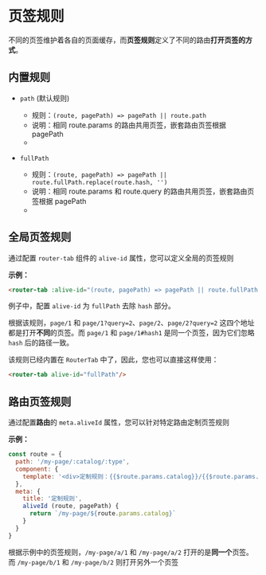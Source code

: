 # 页签规则

不同的页签维护着各自的页面缓存，而**页签规则**定义了不同的路由**打开页签的方式**。


## 内置规则

- `path` (默认规则)
  - 规则：`(route, pagePath) => pagePath || route.path` 
  - 说明：相同 route.params 的路由共用页签，嵌套路由页签根据 pagePath
  - <demo-link href="/default/rule/a/1"/>

- `fullPath`
  - 规则：`(route, pagePath) => pagePath || route.fullPath.replace(route.hash, '')` 
  - 说明：相同 route.params 和 route.query 的路由共用页签，嵌套路由页签根据 pagePath
  - <demo-link href="/global-rule/rule/a/1"/>


## 全局页签规则

通过配置 `router-tab` 组件的 `alive-id` 属性，您可以定义全局的页签规则

<doc-links api="#alive-id" demo="/global-rule/rule/a/1"></doc-links>

**示例：**

``` html
<router-tab :alive-id="(route, pagePath) => pagePath || route.fullPath.replace(route.hash, '')"/>
```

例子中，配置 `alive-id` 为 `fullPath` 去除 `hash` 部分。

根据该规则，`page/1` 和 `page/1?query=2`、`page/2`、`page/2?query=2` 这四个地址都是打开**不同**的页签。而 `page/1` 和 `page/1#hash1` 是同一个页签，因为它们忽略 `hash` 后的路径一致。

该规则已经内置在 `RouterTab` 中了，因此，您也可以直接这样使用：

``` html
<router-tab alive-id="fullPath"/>
```


## 路由页签规则

通过配置**路由**的 `meta.aliveId` 属性，您可以针对特定路由定制页签规则

<doc-links api="#meta-aliveid" demo="/default/route-rule/a/1"></doc-links>

**示例：**

``` javascript {8,9,10}
const route = {
  path: '/my-page/:catalog/:type',
  component: {
    template: '<div>定制规则：{{$route.params.catalog}}/{{$route.params.type}}</div>'
  },
  meta: {
    title: '定制规则',
    aliveId (route, pagePath) {
      return `/my-page/${route.params.catalog}`
    }
  }
}
```

根据示例中的页签规则，`/my-page/a/1` 和 `/my-page/a/2` 打开的是**同一个**页签。而 `/my-page/b/1` 和 `/my-page/b/2` 则打开另外一个页签
